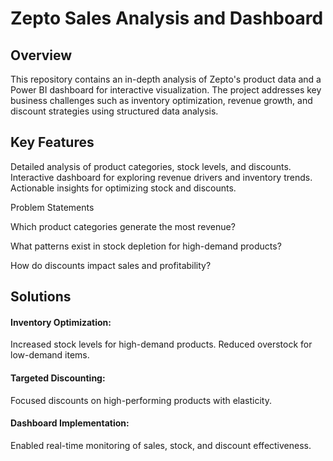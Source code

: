 # Zepto Sales Analysis and Dashboard

## Overview

This repository contains an in-depth analysis of Zepto's product data and a Power BI dashboard for interactive visualization. The project addresses key business challenges such as inventory optimization, revenue growth, and discount strategies using structured data analysis.

## Key Features

Detailed analysis of product categories, stock levels, and discounts.
Interactive dashboard for exploring revenue drivers and inventory trends.
Actionable insights for optimizing stock and discounts.

Problem Statements

Which product categories generate the most revenue?

What patterns exist in stock depletion for high-demand products?

How do discounts impact sales and profitability?

## Solutions

#### Inventory Optimization:
Increased stock levels for high-demand products.
Reduced overstock for low-demand items.

#### Targeted Discounting:
Focused discounts on high-performing products with elasticity.

#### Dashboard Implementation:
Enabled real-time monitoring of sales, stock, and discount effectiveness.


